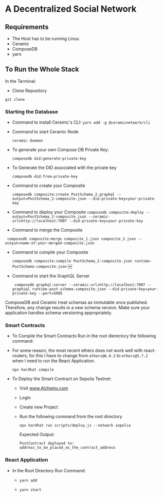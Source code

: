 # A Decentralized Social Network 



## Requirements
- The Host has to be running Linux. 
- Ceramic
- ComposeDB
- yarn


## To Run the Whole Stack

In the Terminal: 

- Clone Repository

``` git clone ```

### Starting the Database
- Command to install Ceramic's CLI: 
    ```yarn add -g @ceramicnetwork/cli```
- Command to start Ceramic Node

    ``` ceramic daemon ```

- To generate your own Compose DB Private Key:

    ```composedb did:generate-private-key```

- To Generate the DID associated with the private key

    ```composedb did:from-private-key```

- Command to create your Composite
    
    ```composedb composite:create PostSchema_2.graphql --output=PostSchema_2-composite.json --did-private-key=your-private-key```

- Command to deploy your Composite
    ``` composedb composite:deploy --output=PostSchema_2-composite.json --ceramic-url=http://localhost:7007 --did-private-key=your-private-key ```

- Command to merge the Composite

``` composedb composite:merge composite_1.json composite_2.json --output=name-of-your-merged-composite.json```
- Command to compile your Composite

    ``` composedb composite:compile PostSchema_2-composite.json runtime-PostSchema-composite.json ```
￼
- Command to start the GraphQL Server

    ``` composedb graphql:server --ceramic-url=http://localhost:7007 --graphiql runtime-post-schema-composite.json --did-private-key=your-private-key --port=5005```

ComposeDB and Ceramic treat schemas as immutable once published. Therefore, any change results in a new schema version. Make sure your application handles schema versioning appropriately.

### Smart Contracts


- To Compile the Smart Contracts Run in the root dierectory the following command:

- For some reason, the most recent ethers does not work well with react-routers, for this I have to change from `ethers@6.0.2` to `ethers@5.7.2` when I need to run the React Application.
    
    ``` npx hardhat compile ```

- To Deploy the Smart Contract on Sepolia Testnet: 
    - Visit www.Alchemy.com
    - Login
    - Create new Project
    -  Run the following command from the root directory
        
        ```npx hardhat run scripts/deploy.js --network sepolia```

        Expected Output:
        
        ```PostContract deployed to: address_to_be_placed_as_the_contract_address```




### React Application

- In the Root Directory Run Command: 

    - ```yarn add```

    - ``` yarn start ```



